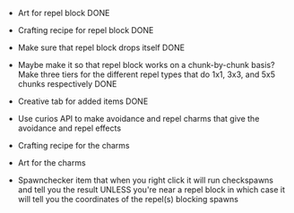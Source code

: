 - Art for repel block DONE
- Crafting recipe for repel block DONE
- Make sure that repel block drops itself DONE
- Maybe make it so that repel block works on a chunk-by-chunk basis? Make three tiers
for the different repel types that do 1x1, 3x3, and 5x5 chunks respectively DONE
- Creative tab for added items DONE

- Use curios API to make avoidance and repel charms that give the avoidance and repel effects
- Crafting recipe for the charms
- Art for the charms
- Spawnchecker item that when you right click it will run checkspawns and tell you the result UNLESS you're near a repel block in which
case it will tell you the coordinates of the repel(s) blocking spawns
